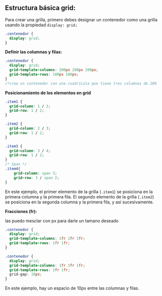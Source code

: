 ## Estructura básica grid:

Para crear una grilla, primero debes designar un contenedor como una grilla usando la propiedad `display: grid;`
```css
.contenedor {
  display: grid;
}

```

**Definir las columnas y filas:**

```css
.contenedor {
  display: grid;
  grid-template-columns: 200px 200px 200px;
  grid-template-rows: 100px 100px;
}
/*crea un contenedor con una cuadrícula que tiene tres columnas de 200 píxeles de ancho y dos filas de 100 píxeles de altura.*/

```

**Posicionamiento de los elementos en grid**

```css
.item1 {
  grid-column: 1 / 2;
  grid-row: 1 / 2;
}

.item2 {
  grid-column: 2 / 3;
  grid-row: 1 / 2;
}

.item3 {
  grid-column: 3 / 4;
  grid-row: 1 / 2;
}
/* Span */
.item4{
	grid-column: span 3;
	grid-row: 3 / span 2;
}

```
En este ejemplo, el primer elemento de la grilla (`.item1`) se posiciona en la primera columna y la primera fila. El segundo elemento de la grilla (`.item2`) se posiciona en la segunda columna y la primera fila, y así sucesivamente.

**Fracciones (fr):**

las  puedo mesclar con px  para darle un tamano deseado
```css
.contenedor {
  display: grid;
  grid-template-columns: 1fr 1fr 1fr;
  grid-template-rows: 1fr 1fr;
}

```

```css
.contenedor {
  display: grid;
  grid-template-columns: 1fr 1fr 1fr;
  grid-template-rows: 1fr 1fr;
  grid-gap: 10px;
}

```
En este ejemplo, hay un espacio de 10px entre las columnas y filas.

